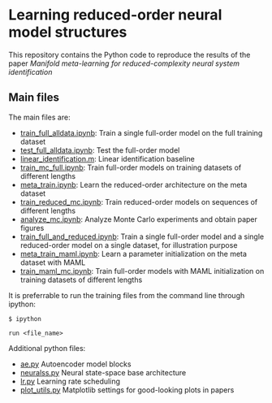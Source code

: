 # Learning reduced-order neural model structures

This repository contains the Python code to reproduce the results of the paper *Manifold meta-learning for reduced-complexity neural system identification*


## Main files

The main files are:

* [train_full_alldata.ipynb](train_full_alldata.ipynb): Train a single full-order model on the full training dataset
* [test_full_alldata.ipynb](test_full_alldata.ipynb): Test the full-order model
* [linear_identification.m](linear_identification.m): Linear identification baseline
* [train_mc_full.ipynb](train_mc_full.ipynb): Train full-order models on training datasets of different lengths
* [meta_train.ipynb](meta_train.ipynb): Learn the reduced-order architecture on the meta dataset
* [train_reduced_mc.ipynb](train_reduced_mc.ipynb): Train reduced-order models on sequences of different lengths
* [analyze_mc.ipynb](analyze_mc.ipynb): Analyze Monte Carlo experiments and obtain paper figures
* [train_full_and_reduced.ipynb](train_full_and_reduced.ipynb): Train a single full-order model and a single reduced-order model on a single dataset, for illustration purpose
* [meta_train_maml.ipynb](meta_train_maml.ipynb): Learn a parameter initialization on the meta dataset with MAML
* [train_maml_mc.ipynb](train_maml_mc.ipynb): Train full-order models with MAML initialization on training datasets of different lengths

It is preferrable to run the training files from the command line through ipython:

``
$ ipython 
``

``
run <file_name>
``

Additional python files:

* [ae.py](ae.py) Autoencoder model blocks
* [neuralss.py](neuralss.py) Neural state-space base architecture
* [lr.py](lr.py) Learning rate scheduling
* [plot_utils.py](plot_utils.py) Matplotlib settings for good-looking plots in papers
